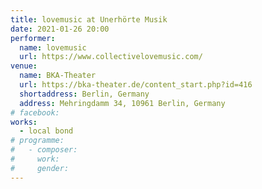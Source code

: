 ```yaml
---
title: lovemusic at Unerhörte Musik
date: 2021-01-26 20:00
performer:
  name: lovemusic
  url: https://www.collectivelovemusic.com/
venue:
  name: BKA-Theater
  url: https://bka-theater.de/content_start.php?id=416
  shortaddress: Berlin, Germany
  address: Mehringdamm 34, 10961 Berlin, Germany
# facebook:
works:
  - local bond
# programme:
#   - composer:
#     work:
#     gender:
---
```

